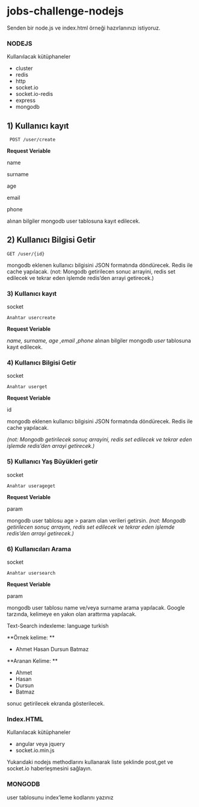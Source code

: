 # jobs-challenge-nodejs

Senden bir node.js ve index.html örneği hazırlanınızı istiyoruz.
### NODEJS 

Kullanılacak kütüphaneler
- cluster
- redis
- http
- socket.io
- socket.io-redis
- express
- mongodb


## 1) Kullanıcı kayıt

     POST /user/create 

**Request Veriable**

name

surname

age

email

phone

alınan bilgiler mongodb user tablosuna kayıt edilecek.

## 2) Kullanıcı Bilgisi Getir

    GET /user/{id}

mongodb eklenen kullanıcı bilgisini JSON formatında döndürecek. Redis ile cache yapılacak. (not: Mongodb getirilecen sonuc arrayini, redis set edilecek ve tekrar eden işlemde redis’den  arrayi getirecek.)


### 3)  Kullanıcı kayıt

socket  

    Anahtar usercreate

**Request Veriable**

*name, surname, age ,email ,phone* alınan bilgiler mongodb *user* tablosuna kayıt edilecek.

### 4) Kullanıcı Bilgisi Getir

socket  

    Anahtar userget

**Request Veriable**

id

mongodb eklenen kullanıcı bilgisini JSON formatında döndürecek. Redis ile cache yapılacak.

*(not: Mongodb getirilecek sonuç arrayini, redis set edilecek ve tekrar eden işlemde redis’den  arrayi getirecek.)*

### 5) Kullanıcı Yaş Büyükleri getir

socket  

    Anahtar userageget

**Request Veriable**

param

mongodb user tablosu age > param olan verileri getirsin. 
 *(not: Mongodb getirilecen sonuç arrayını, redis set edilecek ve tekrar eden işlemde redis’den  arrayi getirecek.)*

### 6) Kullanıcıları Arama

socket  

    Anahtar usersearch

**Request Veriable**

param

mongodb user tablosu name ve/veya surname   arama yapılacak. Google tarzında, kelimeye en  yakın olan arattırma yapılacak. 

Text-Search
indexleme: language turkish

**Örnek kelime: **
- Ahmet Hasan Dursun Batmaz

**Aranan Kelime: **
- Ahmet
- Hasan
- Dursun
- Batmaz

sonuc getirilecek ekranda gösterilecek.

### Index.HTML
Kullanılacak kütüphaneler
  
- angular veya jquery
- socket.io.min.js

Yukarıdaki nodejs methodlarını kullanarak liste şeklinde
 post,get ve socket.io haberleşmesini sağlayın. 

### MONGODB

 user tablosunu index’leme kodlarını yazınız

